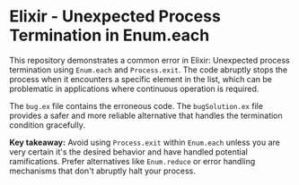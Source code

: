 # Elixir - Unexpected Process Termination in Enum.each

This repository demonstrates a common error in Elixir: Unexpected process termination using `Enum.each` and `Process.exit`.  The code abruptly stops the process when it encounters a specific element in the list, which can be problematic in applications where continuous operation is required.

The `bug.ex` file contains the erroneous code.  The `bugSolution.ex` file provides a safer and more reliable alternative that handles the termination condition gracefully.

**Key takeaway:** Avoid using `Process.exit` within `Enum.each` unless you are very certain it's the desired behavior and have handled potential ramifications.  Prefer alternatives like `Enum.reduce` or error handling mechanisms that don't abruptly halt your process.